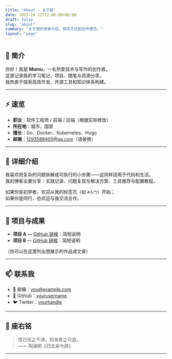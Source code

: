 ```yaml
---
title: "About — 关于我"
date: 2025-10-12T12:00:00+08:00
draft: false
slug: "about"
summary: "关于我的简单介绍、联系方式和创作理念。"
layout: "page"
---
```


<!--
说明：
1. 将此文件放在你的 Hugo 站点目录下的 content/about/index.md。
2. 如果你的主题（如 PaperMod）有专门的 about 布局，它会自动使用。
3. 如果你想显示头像，可以放一张头像在 static/images/avatar.jpg。
-->

<div class="about-page">

## 👋 简介

你好！我是 **Mumu**，一名热爱技术与写作的创作者。  
这里记录我的学习笔记、项目、随笔与资源分享。  
我热衷于探索高效开发、开源工具和知识体系构建。

---

## ⚡️ 速览

- **职业**：软件工程师 / 前端 / 后端（根据实际修改）
- **所在地**：城市，国家
- **擅长**：Go、Docker、Kubernetes、Hugo
- **邮箱**：1293589405@qq.com（请替换）

---

## 🧭 详细介绍

我喜欢把复杂的问题拆解成可执行的小步骤——这同样适用于代码和生活。  
我的博客主要分享：实践记录、问题复现与解决方案、工具推荐与配置教程。

如果你是初学者，欢迎从我的标签页（如 `#入门`）开始；  
如果你是同行，也欢迎与我交流合作。

---

## 🚀 项目与成果

- **项目 A** — [GitHub 链接](https://github.com/yourusername/projectA)：简短说明
- **项目 B** — [GitHub 链接](https://github.com/yourusername/projectB)：简短说明

（你可以在这里列出想展示的作品或文章）

---

## 📫 联系我

- 📧 邮箱：you@example.com
- 🐙 GitHub：[yourusername](https://github.com/yourusername)
- 🐦 Twitter：[yourhandle](https://twitter.com/yourhandle)

---

## 🌅 座右铭

> 悟已往之不谏，知来者之可追。  
> —— 陶渊明《归去来兮辞》

---